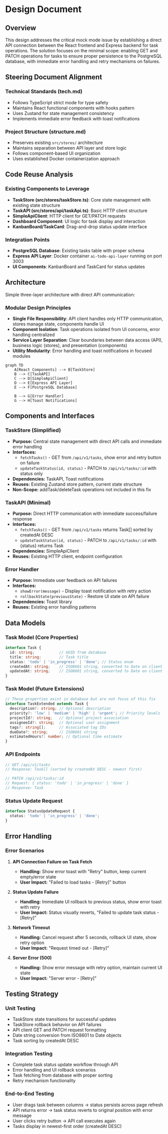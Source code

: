 # Design Document

## Overview

This design addresses the critical mock mode issue by establishing a direct API connection between the React frontend and Express backend for task operations. The solution focuses on the minimal scope: enabling GET and PATCH operations for tasks to ensure proper persistence to the PostgreSQL database, with immediate error handling and retry mechanisms on failures.

## Steering Document Alignment

### Technical Standards (tech.md)
- Follows TypeScript strict mode for type safety
- Maintains React functional components with hooks pattern
- Uses Zustand for state management consistency
- Implements immediate error feedback with toast notifications

### Project Structure (structure.md)
- Preserves existing `src/stores/` architecture
- Maintains separation between API layer and store logic
- Follows component-based UI organization
- Uses established Docker containerization approach

## Code Reuse Analysis

### Existing Components to Leverage
- **TaskStore (src/stores/taskStore.ts)**: Core state management with existing state structure
- **TaskAPI (src/stores/api/taskApi.ts)**: Basic HTTP client structure
- **SimpleApiClient**: HTTP client for GET/PATCH requests
- **Dashboard Component**: UI logic for task display and interaction
- **KanbanBoard/TaskCard**: Drag-and-drop status update interface

### Integration Points
- **PostgreSQL Database**: Existing tasks table with proper schema
- **Express API Layer**: Docker container `ai-todo-api-layer` running on port 3003
- **UI Components**: KanbanBoard and TaskCard for status updates

## Architecture

Simple three-layer architecture with direct API communication:

### Modular Design Principles
- **Single File Responsibility**: API client handles only HTTP communication, stores manage state, components handle UI
- **Component Isolation**: Task operations isolated from UI concerns, error handling centralized
- **Service Layer Separation**: Clear boundaries between data access (API), business logic (stores), and presentation (components)
- **Utility Modularity**: Error handling and toast notifications in focused modules

```mermaid
graph TD
    A[React Components] --> B[TaskStore]
    B --> C[TaskAPI]
    C --> D[SimpleApiClient]
    D --> E[Express API Layer]
    E --> F[PostgreSQL Database]
    
    B --> G[Error Handler]
    G --> H[Toast Notifications]
```

## Components and Interfaces

### TaskStore (Simplified)
- **Purpose:** Central state management with direct API calls and immediate error handling
- **Interfaces:** 
  - `fetchTasks()` - GET from `/api/v1/tasks`, show error and retry button on failure
  - `updateTaskStatus(id, status)` - PATCH to `/api/v1/tasks/:id` with status only
- **Dependencies:** TaskAPI, Toast notifications
- **Reuses:** Existing Zustand store pattern, current state structure
- **Non-Scope:** addTask/deleteTask operations not included in this fix

### TaskAPI (Minimal)
- **Purpose:** Direct HTTP communication with immediate success/failure response
- **Interfaces:**
  - `fetchTasks()` - GET from `/api/v1/tasks` returns Task[] sorted by createdAt DESC
  - `updateTaskStatus(id, status)` - PATCH to `/api/v1/tasks/:id` with {status} returns Task
- **Dependencies:** SimpleApiClient
- **Reuses:** Existing HTTP client, endpoint configuration

### Error Handler
- **Purpose:** Immediate user feedback on API failures
- **Interfaces:**
  - `showError(message)` - Display toast notification with retry action
  - `rollbackState(previousState)` - Restore UI state on API failure
- **Dependencies:** Toast library
- **Reuses:** Existing error handling patterns

## Data Models

### Task Model (Core Properties)
```typescript
interface Task {
  id: string;           // UUID from database
  title: string;        // Task title
  status: 'todo' | 'in_progress' | 'done'; // Status enum
  createdAt: string;    // ISO8601 string, converted to Date on client
  updatedAt: string;    // ISO8601 string, converted to Date on client
}
```

### Task Model (Future Extensions)
```typescript
// These properties exist in database but are not focus of this fix
interface TaskExtended extends Task {
  description?: string; // Optional description
  priority?: 'low' | 'medium' | 'high' | 'urgent'; // Priority levels
  projectId?: string;   // Optional project association
  assigneeId?: string;  // Optional user assignment
  tags?: string[];      // Associated tag IDs
  dueDate?: string;     // ISO8601 string
  estimatedHours?: number; // Optional time estimate
}
```

### API Endpoints
```typescript
// GET /api/v1/tasks
// Response: Task[] (sorted by createdAt DESC - newest first)

// PATCH /api/v1/tasks/:id
// Request: { status: 'todo' | 'in_progress' | 'done' }
// Response: Task
```

### Status Update Request
```typescript
interface StatusUpdateRequest {
  status: 'todo' | 'in_progress' | 'done';
}
```

## Error Handling

### Error Scenarios
1. **API Connection Failure on Task Fetch**
   - **Handling:** Show error toast with "Retry" button, keep current empty/error state
   - **User Impact:** "Failed to load tasks - [Retry]" button

2. **Status Update Failure**
   - **Handling:** Immediate UI rollback to previous status, show error toast with retry
   - **User Impact:** Status visually reverts, "Failed to update task status - [Retry]"

3. **Network Timeout**
   - **Handling:** Cancel request after 5 seconds, rollback UI state, show retry option
   - **User Impact:** "Request timed out - [Retry]"

4. **Server Error (500)**
   - **Handling:** Show error message with retry option, maintain current UI state
   - **User Impact:** "Server error - [Retry]"

## Testing Strategy

### Unit Testing
- TaskStore state transitions for successful updates
- TaskStore rollback behavior on API failures
- API client GET and PATCH request formatting
- Date string conversion from ISO8601 to Date objects
- Task sorting by createdAt DESC

### Integration Testing
- Complete task status update workflow through API
- Error handling and UI rollback scenarios
- Task fetching from database with proper sorting
- Retry mechanism functionality

### End-to-End Testing
- User drags task between columns → status persists across page refresh
- API returns error → task status reverts to original position with error message
- User clicks retry button → API call executes again
- Tasks display in newest-first order (createdAt DESC)